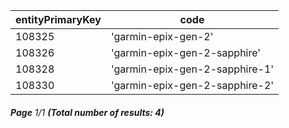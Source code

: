 | entityPrimaryKey | code                           |
| ---------------- | ------------------------------ |
| 108325           | 'garmin-epix-gen-2'            |
| 108326           | 'garmin-epix-gen-2-sapphire'   |
| 108328           | 'garmin-epix-gen-2-sapphire-1' |
| 108330           | 'garmin-epix-gen-2-sapphire-2' |

###### **Page** 1/1 **(Total number of results: 4)**